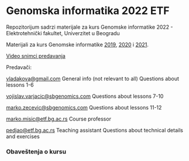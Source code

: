 # Genomska informatika 2022 ETF
Repozitorijum sadrzi materijale za kurs Genomske informatike 2022 - Elektrotehnički fakultet, Univerzitet u Beogradu

Materijali za kurs Genomske informatike [2019](https://github.com/vladimirkovacevic/gi-2019-etf), [2020](https://github.com/vladimirkovacevic/gi-2020-etf) i [2021](https://github.com/vladimirkovacevic/gi-2021-etf).


[Video snimci predavanja](https://www.youtube.com/playlist?list=PLGJwCUeHsVMeoMUWJU9UF3JWgS4UUA2Jv)

Predavači:

vladakova@gmail.com General info (not relevant to all) Questions about lessons 1-6

vojislav.varjacic@sbgenomics.com Questions about lessons 7-10

marko.zecevic@sbgenomics.com Questions about lessons 11-12

marko.misic@etf.bg.ac.rs Course professor

pedjao@etf.bg.ac.rs Teaching assistant Questions about technical details and exercises

### Obaveštenja o kursu
